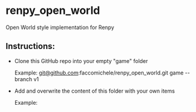 # renpy_open_world
Open World style implementation for Renpy

## Instructions:
- Clone this GitHub repo into your empty "game" folder

    Example: git@github.com:faccomichele/renpy_open_world.git game --branch v1

- Add and overwrite the content of this folder with your own items

    Example: 
    